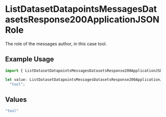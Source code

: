 # ListDatasetDatapointsMessagesDatasetsResponse200ApplicationJSONRole

The role of the messages author, in this case tool.

## Example Usage

```typescript
import { ListDatasetDatapointsMessagesDatasetsResponse200ApplicationJSONRole } from "@orq-ai/node/models/operations";

let value: ListDatasetDatapointsMessagesDatasetsResponse200ApplicationJSONRole =
  "tool";
```

## Values

```typescript
"tool"
```